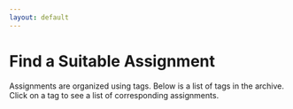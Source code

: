 ```yaml
---
layout: default
---
```


# Find a Suitable Assignment

Assignments are organized using tags. Below is a list of tags in the archive.
Click on a tag to see a list of corresponding assignments.
